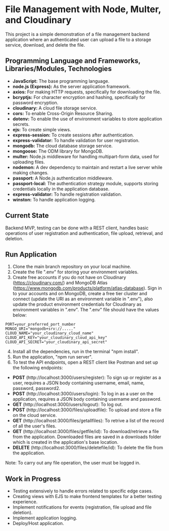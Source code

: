# File Management with Node, Multer, and Cloudinary

This project is a simple demonstration of a file management backend application where an authenticated user can upload a file to a storage service, download, and delete the file.

## Programming Language and Frameworks, Libraries/Modules, Technologies

- **JavaScript:** The base programming language.
- **node.js (Express):** As the server application framework.
- **axios:** For making HTTP requests, specifically for downloading the file.
- **bcryptjs:** For character encryption and hashing, specifically for password encryption.
- **cloudinary:** A cloud file storage service.
- **cors:** To enable Cross-Origin Resource Sharing.
- **dotenv:** To enable the use of environment variables to store application secrets.
- **ejs:** To create simple views.
- **express-session:** To create sessions after authentication.
- **express-validator:** To handle validation for user registration.
- **mongodb:** The cloud database storage service.
- **mongoose:** The ODM library for MongoDB.
- **multer:** Node.js middleware for handling multipart-form data, used for uploading files.
- **nodemon:** A dev dependency to maintain and restart a live server while making changes.
- **passport:** A Node.js authentication middleware.
- **passport-local:** The authentication strategy module, supports storing credentials locally in the application database.
- **express-validator:** To handle registration validation.
- **winston:** To handle application logging.

## Current State

Backend MVP, testing can be done with a REST client, handles basic operations of user registration and authentication, file upload, retrieval, and deletion.

## Run Application

1. Clone the main branch repository on your local machine.
2. Create the file ".env" for storing your environment variables.
3. Create free accounts if you do not have on Cloudinary (https://cloudinary.com/) and MongoDB Atlas (https://www.mongodb.com/products/platform/atlas-database). Sign in to your accounts and on MongoDB, create a free tier cluster and connect (update the URI as an environment variable in ".env"), also update the product environment credentials for Cloudinary as environment variables in ".env". The ".env" file should have the values below:

```plaintext
PORT=your_preferred_port_number
MONGO_URI="mongodb+srv://....."
CLOUD_NAME="your_cloudinary_cloud_name"
CLOUD_API_KEY="your_cloudinary_cloud_api_key"
CLOUD_API_SECRET="your_cloudinary_api_secret"
```

4. Install all the dependencies, run in the terminal "npm install".
5. Run the application, "npm run server".
6. To test the API endpoints, open a REST client like Postman and set up the following endpoints:

  - **POST** (http://localhost:3000/users/register): To sign up or register as a user, requires a JSON body containing username, email, name, password, password2.
  - **POST** (http://localhost:3000/users/login): To log in as a user on the application, requires a JSON body containing username and password.
  - **GET** (http://localhost:3000/users/logout): To log out.
  - **POST** (http://localhost:3000/files/uploadfile): To upload and store a file on the cloud service.
  - **GET** (http://localhost:3000/files/getallfiles): To retrive a list of the record of all the user's files.
  - **GET** (http://localhost:3000/files/getfile/id): To download/retrieve a file from the application. Downloaded files are saved in a downloads folder which is created in the application's base location.
  - **DELETE** (http://localhost:3000/files/deletefile/id): To delete the file from the application.

Note: To carry out any file operation, the user must be logged in.

## Work in Progress
- Testing extensively to handle errors related to specific edge cases.
- Creating views with EJS to make frontend templates for a better testing experience.
- Implement notifications for events (registration, file upload and file deletion).
- Implement application logging.
- Deploy/Host application.
